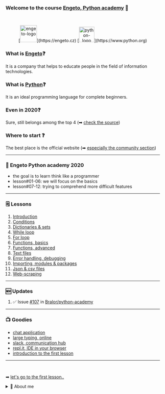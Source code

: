 ### Welcome to the course [Engeto, Python academy](https://engeto.cz/python-akademie/) 👋
<br />

<p align="center">
  [<img alt="engeto-logo" width="55px"
    src="https://engeto.cz/wp-content/uploads/2019/01/engeto-square.png"/>](https://engeto.cz)
  [<img alt="python-logo" width="50px" 
    src="https://hackaday.com/wp-content/uploads/2019/09/python-logo.png"/>](https://www.python.org)
</p>

### What is [Engeto](https://engeto.cz/o-nas/)❓
It is a company that helps to educate people in the field of information
technologies.

### What is [Python](https://www.python.org)❓
It is an ideal programming language for complete beginners.

### Even in 2020❓
Sure, still belongs among the top 4
(➡ [check the source](https://www.codingame.com/work/codingame-developer-survey-2020/#page6))

### Where to start ❓
The best place is the official website
(➡ [especially the community section](https://www.python.org/community/))

---

### 📓 Engeto Python academy 2020
- the goal is to learn think like a programmer
- lesson#01-06: we will focus on the basics
- lesson#07-12: trying to comprehend more difficult features
---

### 🗒 Lessons
1. [Introduction](https://github.com/Bralor/python-academy/tree/lekce01)
2. [Conditions](https://github.com/Bralor/python-academy/blob/lekce02/README.md)
3. [Dictionaries & sets](https://github.com/Bralor/python-academy/tree/lekce03)
4. [While loop](https://github.com/Bralor/python-academy/tree/lekce04)
5. [For loop](https://github.com/Bralor/python-academy/tree/lekce05)
6. [Functions, basics](https://github.com/Bralor/python-academy/tree/lekce06)
7. [Functions, advanced](https://github.com/Bralor/python-academy/tree/lekce07)
8. [Text files](https://github.com/Bralor/python-academy/tree/lekce08)
9. [Error handling, debugging](https://github.com/Bralor/python-academy/tree/lekce09)
10. [Importing, modules & packages](https://github.com/Bralor/python-academy/tree/lekce10)
11. [Json & csv files](https://github.com/Bralor/python-academy/tree/lekce11)
12. [Web-scraping](https://github.com/Bralor/python-academy/tree/lekce12)
---

### 🆕 Updates
<!--START_SECTION:activities-->
1. ✅ Issue [#107](https://github.com/Bralor/python-academy/issues/107) in [Bralor/python-academy](https://github.com/Bralor/python-academy)
<!--END_SECTION:activities-->

---

### 📺 Goodies
- [chat application](https://tlk.io/)
- [large typing, online](https://large-type.com/#*hello*)
- [slack, communication hub](https://slack.com/intl/en-cz/)
- [repl.it, IDE in your browser](https://repl.it)
- [introduction to the first lesson](https://docs.google.com/presentation/d/1BKgmTrre-Go78OjExTP2JfaXTgUZ1KX2RRoayX6grsk/edit#slide=id.ga479756cdf_0_6)
---
<br />

➡ [let's go to the first lesson..](https://github.com/Bralor/python-academy/tree/lekce01)

<details>
  <summary>🔽 About me</summary>
<!--START_SECTION:details-->
- 🗒 [LinkedIn](https://www.linkedin.com/in/matous-holinka/)
- 🐍[Install Python](https://docs.python.org/3/using/index.html)
<!--END_SECTION:details-->

</details>

